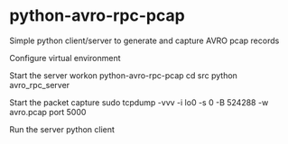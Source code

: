 # python-avro-rpc-pcap
Simple python client/server to generate and capture AVRO pcap records

Configure virtual environment


Start the server
workon python-avro-rpc-pcap
cd src
python avro_rpc_server

Start the packet capture
sudo tcpdump -vvv -i lo0 -s 0 -B 524288 -w avro.pcap port 5000

Run the server
python client

